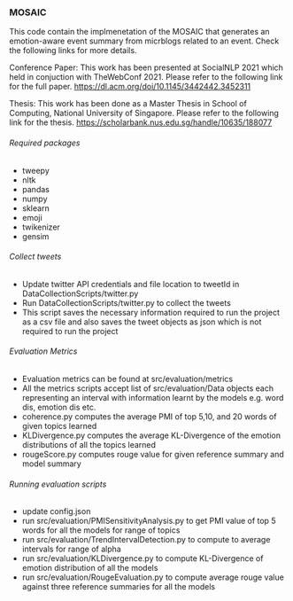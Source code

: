 ### MOSAIC
This code contain the implmenetation of the MOSAIC that generates an emotion-aware event summary from micrblogs related to an event. Check the following links for more details.

Conference Paper: This work has been presented at SocialNLP 2021 which held in conjuction with TheWebConf 2021. Please refer to the following link for the full paper.
https://dl.acm.org/doi/10.1145/3442442.3452311

Thesis: This work has been done as a Master Thesis in School of Computing, National University of Singapore. Please refer to the following link for the thesis.
https://scholarbank.nus.edu.sg/handle/10635/188077


###### Required packages
* tweepy
* nltk
* pandas
* numpy
* sklearn
* emoji
* twikenizer
* gensim

###### Collect tweets
* Update twitter API credentials and file location to tweetId in DataCollectionScripts/twitter.py
* Run DataCollectionScripts/twitter.py to collect the tweets
* This script saves the necessary information required to run the project as a csv file and also saves the tweet objects as json which is not required to run the project

###### Evaluation Metrics
* Evaluation metrics can be found at src/evaluation/metrics
* All the metrics scripts accept list of src/evaluation/Data objects each representing an interval with information learnt by the models e.g. word dis, emotion dis etc.
* coherence.py computes the average PMI of top 5,10, and 20 words of given topics learned
* KLDivergence.py computes the average KL-Divergence of the emotion distributions of all the topics learned
* rougeScore.py computes rouge value for given reference summary and model summary

###### Running evaluation scripts
* update config.json
* run src/evaluation/PMISensitivityAnalysis.py to get PMI value of top 5 words for all the models for range of topics
* run src/evaluation/TrendIntervalDetection.py to compute to average intervals for range of alpha
* run src/evaluation/KLDivergence.py to compute KL-Divergence of emotion distribution of all the models
* run src/evaluation/RougeEvaluation.py to compute average rouge value against three reference summaries for all the models
